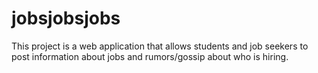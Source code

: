 # jobsjobsjobs

This project is a web application that allows students and job seekers to post information about jobs and rumors/gossip about who is hiring.
